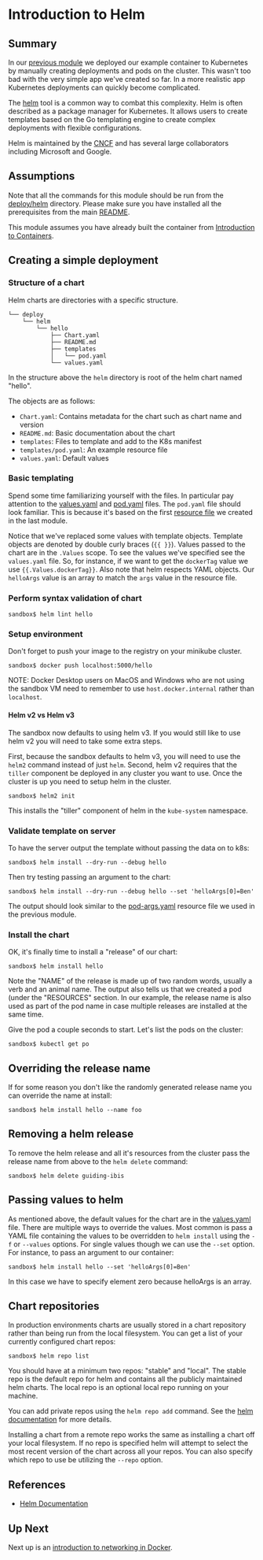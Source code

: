 # Introduction to Helm
## Summary
In our [previous module](intro_to_kubernetes.md) we deployed our example
container to Kubernetes by manually creating deployments and pods on the
cluster. This wasn't too bad with the very simple app we've created so far.
In a more realistic app Kubernetes deployments can quickly become complicated.

The [helm](https://helm.sh) tool is a common way to combat this complexity.
Helm is often described as a package manager for Kubernetes. It allows users
to create templates based on the Go templating engine to create complex
deployments with flexible configurations.

Helm is maintained by the [CNCF](https://www.cncf.io) and has several large
collaborators including Microsoft and Google.

## Assumptions
Note that all the commands for this module should be run from the [deploy/helm](../deploy/helm)
directory. Please make sure you have installed all the prerequisites from
the main [README](../README.md).

This module assumes you have already built the container from [Introduction to Containers](intro_to_containers.md).

## Creating a simple deployment
### Structure of a chart
Helm charts are directories with a specific structure.

```
└── deploy
    └── helm
        └── hello
            ├── Chart.yaml
            ├── README.md
            ├── templates
            │   └── pod.yaml
            └── values.yaml
```

In the structure above the `helm` directory is root of the helm chart named "hello".

The objects are as follows:

* `Chart.yaml`: Contains metadata for the chart such as chart name and version
* `README.md`: Basic documentation about the chart
* `templates`: Files to template and add to the K8s manifest
* `templates/pod.yaml`: An example resource file
* `values.yaml`: Default values

### Basic templating
Spend some time familiarizing yourself with the files. In particular pay attention
to the [values.yaml](../deploy/helm/hello/values.yaml) and
[pod.yaml](../deploy/helm/hello/templates/pod.yaml) files. The `pod.yaml` file
should look familiar. This is because it's based on the first
[resource file](../deploy/pod-args.yaml) we created in the last module. 

Notice that we've replaced some values with template objects. Template objects are
denoted by double curly braces (`{{ }}`). Values passed to the chart are in the
`.Values` scope. To see the values we've specified see the `values.yaml` file. So,
for instance, if we want to get the `dockerTag` value we use `{{.Values.dockerTag}}`.
Also note that helm respects YAML objects. Our `helloArgs` value is an array to match
the `args` value in the resource file.

### Perform syntax validation of chart
```shell script
sandbox$ helm lint hello
```

### Setup environment
Don't forget to push your image to the registry on your minikube cluster.

```shell script
sandbox$ docker push localhost:5000/hello
```

NOTE: Docker Desktop users on MacOS and Windows who are not using the sandbox
VM need to remember to use `host.docker.internal` rather than `localhost`.

#### Helm v2 vs Helm v3
The sandbox now defaults to using helm v3. If you would still like to use helm
v2 you will need to take some extra steps.

First, because the sandbox defaults to helm v3, you will need to use the `helm2`
command instead of just `helm`. Second, helm v2 requires that the `tiller`
component be deployed in any cluster you want to use. Once the cluster is up you
need to setup helm in the cluster.

```shell script
sandbox$ helm2 init
```

This installs the "tiller" component of helm in the `kube-system` namespace.

### Validate template on server
To have the server output the template without passing the data on to k8s:

```shell script
sandbox$ helm install --dry-run --debug hello
```

Then try testing passing an argument to the chart:

```shell script
sandbox$ helm install --dry-run --debug hello --set 'helloArgs[0]=Ben'
```

The output should look similar to the [pod-args.yaml](../deploy/pod-args.yaml)
resource file we used in the previous module.

### Install the chart
OK, it's finally time to install a "release" of our chart:

```shell script
sandbox$ helm install hello
```

Note the "NAME" of the release is made up of two random words, usually a verb
and an animal name. The output also tells us that we created a pod (under the
"RESOURCES" section. In our example, the release name is also used as part of
the pod name in case multiple releases are installed at the same time.

Give the pod a couple seconds to start. Let's list the pods on the cluster:

```shell script
sandbox$ kubectl get po
```

## Overriding the release name
If for some reason you don't like the randomly generated release name you can
override the name at install:

```shell script
sandbox$ helm install hello --name foo
```

## Removing a helm release
To remove the helm release and all it's resources from the cluster pass the
release name from above to the `helm delete` command:

```shell script
sandbox$ helm delete guiding-ibis
```

## Passing values to helm
As mentioned above, the default values for the chart are in the [values.yaml](../deploy/helm/hello/values.yaml)
file. There are multiple ways to override the values. Most common is pass a
YAML file containing the values to be overridden to `helm install` using the
`-f` or `--values` options. For single values though we can use the `--set`
option. For instance, to pass an argument to our container:

```shell script
sandbox$ helm install hello --set 'helloArgs[0]=Ben'
```

In this case we have to specify element zero because helloArgs is an array.

## Chart repositories
In production environments charts are usually stored in a chart repository
rather than being run from the local filesystem. You can get a list of your
currently configured chart repos:

```shell script
sandbox$ helm repo list
```

You should have at a minimum two repos: "stable" and "local". The stable
repo is the default repo for helm and contains all the publicly maintained
helm charts. The local repo is an optional local repo running on your machine.

You can add private repos using the `helm repo add` command. See the [helm
documentation](https://helm.sh/docs/helm/#helm-repo-add) for more details.

Installing a chart from a remote repo works the same as installing a chart
off your local filesystem. If no repo is specified helm will attempt to
select the most recent version of the chart across all your repos. You can
also specify which repo to use be utilizing the `--repo` option.

## References
* [Helm Documentation](https://docs.helm.sh/) 

## Up Next
Next up is an [introduction to networking in Docker](intro_to_networking_in_docker.md).
